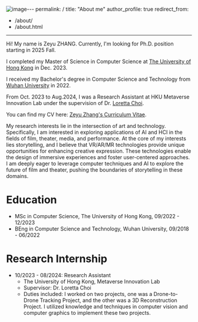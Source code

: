 ![image](https://github.com/user-attachments/assets/fddfca53-7be2-4513-a358-91c582a04632)---
permalink: /
title: "About me"
author_profile: true
redirect_from: 
  - /about/
  - /about.html
---

Hi! My name is Zeyu ZHANG. Currently, I'm looking for Ph.D. position starting in 2025 Fall.

I completed my Master of Science in Computer Science at [The University of Hong Kong](https://www.hku.hk/) in Dec. 2023. 

I received my Bachelor's degree in Computer Science and Technology from [Wuhan University](https://en.whu.edu.cn/) in 2022. 

From Oct. 2023 to Aug.2024, I was a Research Assistant at HKU Metaverse Innovation Lab under the supervision of Dr. [Loretta Choi](https://i.cs.hku.hk/~ykchoi/). 

You can find my CV here: [Zeyu Zhang's Curriculum Vitae](../assets/Zeyu_Zhang_CV.pdf).

My research interests lie in the intersection of art and technology. Specifically, I am interested in exploring applications of AI and HCI in the fields of film, theater, media, and performance. At the core of my interests lies storytelling, and I believe that VR/AR/MR technologies provide unique opportunities for enhancing creative expression. These technologies enable the design of immersive experiences and foster user-centered approaches. I am deeply eager to leverage computer techniques and AI to explore the future of film and theater, pushing the boundaries of storytelling in these domains.



Education
======
* MSc in Computer Science, The University of Hong Kong, 09/2022 - 12/2023
* BEng in Computer Science and Technology, Wuhan University, 09/2018 - 06/2022

Research Internship
======
* 10/2023 - 08/2024: Research Assistant
  * The University of Hong Kong, Metaverse Innovation Lab
  * Supervisor: Dr. Loretta Choi
  * Duties included: I worked on two projects, one was a Drone-to-Drone Tracking Project, and the other was a 3D Reconstruction Project. I utilized knowledge and techniques in computer vision and computer graphics to implement these two projects.
